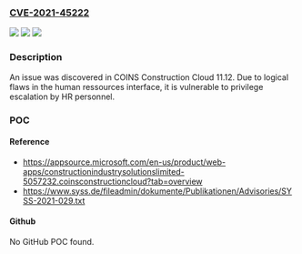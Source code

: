 ### [CVE-2021-45222](https://cve.mitre.org/cgi-bin/cvename.cgi?name=CVE-2021-45222)
![](https://img.shields.io/static/v1?label=Product&message=n%2Fa&color=blue)
![](https://img.shields.io/static/v1?label=Version&message=n%2Fa&color=blue)
![](https://img.shields.io/static/v1?label=Vulnerability&message=n%2Fa&color=brighgreen)

### Description

An issue was discovered in COINS Construction Cloud 11.12. Due to logical flaws in the human ressources interface, it is vulnerable to privilege escalation by HR personnel.

### POC

#### Reference
- https://appsource.microsoft.com/en-us/product/web-apps/constructionindustrysolutionslimited-5057232.coinsconstructioncloud?tab=overview
- https://www.syss.de/fileadmin/dokumente/Publikationen/Advisories/SYSS-2021-029.txt

#### Github
No GitHub POC found.

